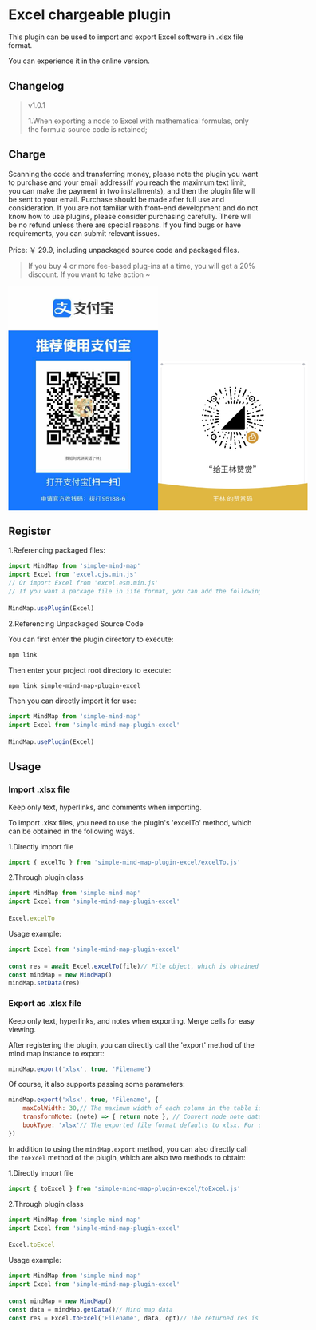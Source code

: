 # Excel chargeable plugin

This plugin can be used to import and export Excel software in .xlsx file format.

You can experience it in the online version.

## Changelog

> v1.0.1
>
> 1.When exporting a node to Excel with mathematical formulas, only the formula source code is retained;

## Charge

Scanning the code and transferring money, please note the plugin you want to purchase and your email address(If you reach the maximum text limit, you can make the payment in two installments), and then the plugin file will be sent to your email. Purchase should be made after full use and consideration. If you are not familiar with front-end development and do not know how to use plugins, please consider purchasing carefully. There will be no refund unless there are special reasons. If you find bugs or have requirements, you can submit relevant issues.

Price: ￥ 29.9, including unpackaged source code and packaged files.

> If you buy 4 or more fee-based plug-ins at a time, you will get a 20% discount. If you want to take action ~

<p style="display:flex;align-items: flex-end;">

<img src="../../assets/img/alipay.jpg" style="width: 300px" />
<img src="../../assets/img/wechat.jpg" style="width: 300px" />

</p>

## Register

1.Referencing packaged files:

```js
import MindMap from 'simple-mind-map'
import Excel from 'excel.cjs.min.js'
// Or import Excel from 'excel.esm.min.js'
// If you want a package file in iife format, you can add the following in the build command of the package.json plugin: esbuild ./index.js --bundle --minify --external:buffer --format=iife --outfile=./dist/xxx.iife.min.js --global-name=xxx, Then execute npm run build again to generate

MindMap.usePlugin(Excel)
```

2.Referencing Unpackaged Source Code

You can first enter the plugin directory to execute:

```bash
npm link
```

Then enter your project root directory to execute:

```bash
npm link simple-mind-map-plugin-excel
```

Then you can directly import it for use:

```js
import MindMap from 'simple-mind-map'
import Excel from 'simple-mind-map-plugin-excel'

MindMap.usePlugin(Excel)
```

## Usage

### Import .xlsx file

Keep only text, hyperlinks, and comments when importing.

To import .xlsx files, you need to use the plugin's 'excelTo' method, which can be obtained in the following ways.

1.Directly import file

```js
import { excelTo } from 'simple-mind-map-plugin-excel/excelTo.js'
```

2.Through plugin class

```js
import MindMap from 'simple-mind-map'
import Excel from 'simple-mind-map-plugin-excel'

Excel.excelTo
```

Usage example:

```js
import Excel from 'simple-mind-map-plugin-excel'

const res = await Excel.excelTo(file)// File object, which is obtained through <input type="file">
const mindMap = new MindMap()
mindMap.setData(res)
```

### Export as .xlsx file

Keep only text, hyperlinks, and notes when exporting. Merge cells for easy viewing.

After registering the plugin, you can directly call the 'export' method of the mind map instance to export:

```js
mindMap.export('xlsx', true, 'Filename')
```

Of course, it also supports passing some parameters:

```js
mindMap.export('xlsx', true, 'Filename', {
    maxColWidth: 30,// The maximum width of each column in the table is 30 by default, measured in characters
    transformNote: (note) => { return note }, // Convert node note data, as note data does not have any format restrictions, you may use markdown or HTML, so you can perform the conversion here and return the processed note string
    bookType: 'xlsx'// The exported file format defaults to xlsx. For other supported formats, please refer to: https://docs.sheetjs.com/docs/api/write-options#supported-output-formats。
})
```

In addition to using the `mindMap.export` method, you can also directly call the `toExcel` method of the plugin, which are also two methods to obtain:

1.Directly import file

```js
import { toExcel } from 'simple-mind-map-plugin-excel/toExcel.js'
```

2.Through plugin class

```js
import MindMap from 'simple-mind-map'
import Excel from 'simple-mind-map-plugin-excel'

Excel.toExcel
```

Usage example:

```js
import MindMap from 'simple-mind-map'
import Excel from 'simple-mind-map-plugin-excel'

const mindMap = new MindMap()
const data = mindMap.getData()// Mind map data
const res = Excel.toExcel('Filename', data, opt)// The returned res is data in the format of an ArrayBuffer
```
